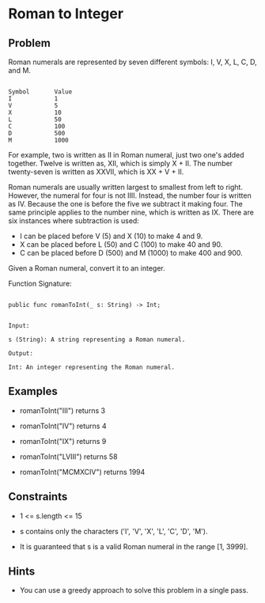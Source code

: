 # Roman to Integer
## Problem

Roman numerals are represented by seven different symbols: I, V, X, L, C, D, and M.

```plaintext

Symbol       Value
I            1
V            5
X            10
L            50
C            100
D            500
M            1000

```

For example, two is written as II in Roman numeral, just two one's added together. Twelve is written as, XII, which is simply X + II. The number twenty-seven is written as XXVII, which is XX + V + II.

Roman numerals are usually written largest to smallest from left to right. However, the numeral for four is not IIII. Instead, the number four is written as IV. Because the one is before the five we subtract it making four. The same principle applies to the number nine, which is written as IX. There are six instances where subtraction is used:

- I can be placed before V (5) and X (10) to make 4 and 9.
- X can be placed before L (50) and C (100) to make 40 and 90.
- C can be placed before D (500) and M (1000) to make 400 and 900.

Given a Roman numeral, convert it to an integer.

Function Signature:

```motoko

public func romanToInt(_ s: String) -> Int;

```

```plaintext

Input:

s (String): A string representing a Roman numeral.

Output:

Int: An integer representing the Roman numeral.

```

## Examples

- romanToInt("III") returns 3

- romanToInt("IV") returns 4

- romanToInt("IX") returns 9

- romanToInt("LVIII") returns 58

- romanToInt("MCMXCIV") returns 1994

## Constraints

- 1 <= s.length <= 15

- s contains only the characters ('I', 'V', 'X', 'L', 'C', 'D', 'M').

- It is guaranteed that s is a valid Roman numeral in the range [1, 3999].

## Hints

- You can use a greedy approach to solve this problem in a single pass.

